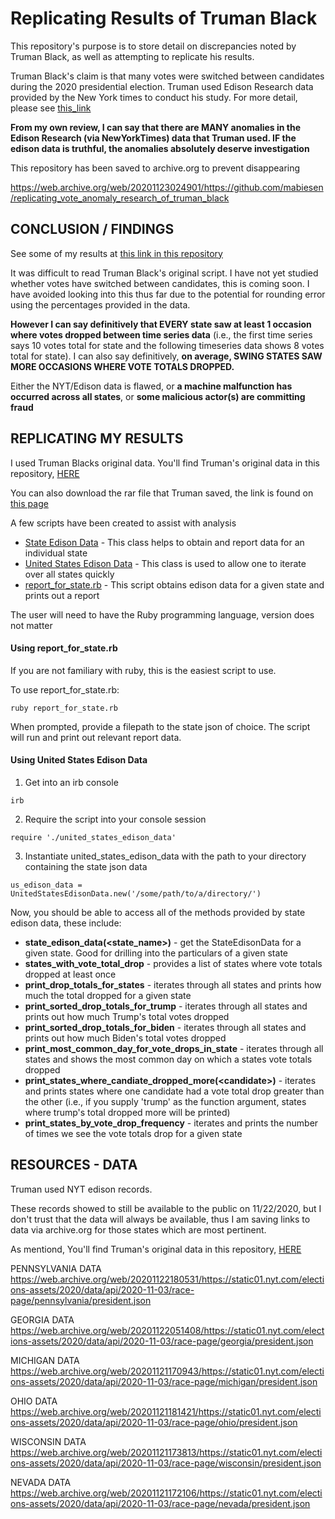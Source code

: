 # Replicating Results of Truman Black
This repository's purpose is to store detail on discrepancies noted by Truman Black, as well as attempting to replicate his results.

Truman Black's claim is that many votes were switched between candidates during the 2020 presidential election.  Truman used Edison Research data provided by the New York times to conduct his study.  For more detail, please see [this_link](https://github.com/mabiesen/replicating_vote_anomaly_research_of_truman_black/tree/main/truman_black)

**From my own review,  I can say that there are MANY anomalies in the Edison Research (via NewYorkTimes) data that Truman used.  IF the edison data is truthful, the anomalies absolutely deserve investigation**

This repository has been saved to archive.org to prevent disappearing

https://web.archive.org/web/20201123024901/https://github.com/mabiesen/replicating_vote_anomaly_research_of_truman_black

## CONCLUSION / FINDINGS

See some of my results at [this link in this repository](https://github.com/mabiesen/replicating_vote_anomaly_research_of_truman_black/tree/main/matts_fraudcatch_results)

It was difficult to read Truman Black's original script. I have not yet studied whether votes have switched between candidates, this is coming soon.  I have avoided looking into this thus far due to the potential for rounding error using the percentages provided in the data.

**However I can say definitively that EVERY state saw at least 1 occasion where votes dropped between time series data** (i.e., the first time series says 10 votes total for state and the following timeseries data shows 8 votes total for state).  I can also say definitively, **on average, SWING STATES SAW MORE OCCASIONS WHERE VOTE TOTALS DROPPED.**

Either the NYT/Edison data is flawed, or **a machine malfunction has occurred across all states**, or **some malicious actor(s) are committing fraud**

## REPLICATING MY RESULTS

I used Truman Blacks original data. You'll find Truman's original data in this repository, [HERE](https://github.com/mabiesen/replicating_vote_anomaly_research_of_truman_black/tree/main/truman_black/truman_black_original_data)

You can also download the rar file that Truman saved, the link is found on [this page](https://github.com/mabiesen/replicating_vote_anomaly_research_of_truman_black/tree/main/truman_black)

A few scripts have been created to assist with analysis
*  [State Edison Data](https://github.com/mabiesen/replicating_vote_anomaly_research_of_truman_black/blob/main/matts_fraudcatch/state_edison_data.rb) - This class helps to obtain and report data for an individual state
*  [United States Edison Data](https://github.com/mabiesen/replicating_vote_anomaly_research_of_truman_black/blob/main/matts_fraudcatch/united_states_edison_data.rb) - This class is used to allow one to iterate over all states quickly
*  [report_for_state.rb](https://github.com/mabiesen/replicating_vote_anomaly_research_of_truman_black/blob/main/matts_fraudcatch/report_for_state.rb) - This script obtains edison data for a given state and prints out a report

The user will need to have the Ruby programming language, version does not matter

#### Using report_for_state.rb

If you are not familiary with ruby, this is the easiest script to use.

To use report_for_state.rb:
```
ruby report_for_state.rb
```

When prompted, provide a filepath to the state json of choice.  The script will run and print out relevant report data.

#### Using United States Edison Data

1. Get into an irb console
```
irb
```

2. Require the script into your console session
```
require './united_states_edison_data'
```

3. Instantiate united_states_edison_data with the path to your directory containing the state json data
```
us_edison_data = UnitedStatesEdisonData.new('/some/path/to/a/directory/')
```

Now, you should be able to access all of the methods provided by state edison data, these include:
* **state_edison_data(\<state_name\>)** - get the StateEdisonData for a given state.  Good for drilling into the particulars of a given state
* **states_with_vote_total_drop** - provides a list of states where vote totals dropped at least once
* **print_drop_totals_for_states** - iterates through all states and prints how much the total dropped for a given state
* **print_sorted_drop_totals_for_trump** - iterates through all states and prints out how much Trump's total votes dropped
* **print_sorted_drop_totals_for_biden** - iterates through all states and prints out how much Biden's total votes dropped
* **print_most_common_day_for_vote_drops_in_state** - iterates through all states and shows the most common day on which a states vote totals dropped
* **print_states_where_candiate_dropped_more(\<candidate\>)** - iterates and prints states where one candidate had a vote total drop greater than the other (i.e., if you supply 'trump' as the function argument, states where trump's total dropped more will be printed)
* **print_states_by_vote_drop_frequency** - iterates and prints the number of times we see the vote totals drop for a given state
  


## RESOURCES - DATA

Truman used NYT edison records.

These records showed to still be available to the public on 11/22/2020, but I don't trust that the data will always be available, thus I am saving links to data via archive.org for those states which are most pertinent.

As mentiond, You'll find Truman's original data in this repository, [HERE](https://github.com/mabiesen/replicating_vote_anomaly_research_of_truman_black/tree/main/truman_black/truman_black_original_data)

PENNSYLVANIA DATA
https://web.archive.org/web/20201122180531/https://static01.nyt.com/elections-assets/2020/data/api/2020-11-03/race-page/pennsylvania/president.json

GEORGIA DATA
https://web.archive.org/web/20201122051408/https://static01.nyt.com/elections-assets/2020/data/api/2020-11-03/race-page/georgia/president.json

MICHIGAN DATA
https://web.archive.org/web/20201121170943/https://static01.nyt.com/elections-assets/2020/data/api/2020-11-03/race-page/michigan/president.json

OHIO DATA
https://web.archive.org/web/20201121181421/https://static01.nyt.com/elections-assets/2020/data/api/2020-11-03/race-page/ohio/president.json

WISCONSIN DATA
https://web.archive.org/web/20201121173813/https://static01.nyt.com/elections-assets/2020/data/api/2020-11-03/race-page/wisconsin/president.json

NEVADA DATA
https://web.archive.org/web/20201121172106/https://static01.nyt.com/elections-assets/2020/data/api/2020-11-03/race-page/nevada/president.json
